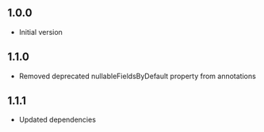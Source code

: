 ## 1.0.0

- Initial version

## 1.1.0

- Removed deprecated nullableFieldsByDefault property from annotations

## 1.1.1

- Updated dependencies
